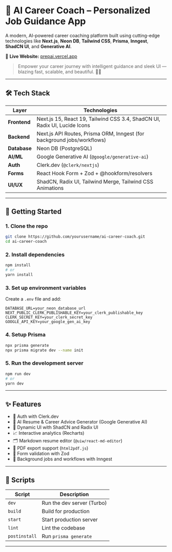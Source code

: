 # 🧠 AI Career Coach – Personalized Job Guidance App

A modern, AI-powered career coaching platform built using cutting-edge technologies like **Next.js**, **Neon DB**, **Tailwind CSS**, **Prisma**, **Inngest**, **ShadCN UI**, and **Generative AI**.

🔗 **Live Website:** [prepai.vercel.app](https://prepai-dxw2zjahz-archita-saraswatis-projects.vercel.app)

> Empower your career journey with intelligent guidance and sleek UI — blazing fast, scalable, and beautiful. 🚀🔥

---

## 🛠️ Tech Stack

| Layer       | Technologies                                                                 |
|-------------|-------------------------------------------------------------------------------|
| **Frontend**| Next.js 15, React 19, Tailwind CSS 3.4, ShadCN UI, Radix UI, Lucide Icons     |
| **Backend** | Next.js API Routes, Prisma ORM, Inngest (for background jobs/workflows)      |
| **Database**| Neon DB (PostgreSQL)                                                         |
| **AI/ML**   | Google Generative AI (`@google/generative-ai`)                               |
| **Auth**    | Clerk.dev (`@clerk/nextjs`)                                                  |
| **Forms**   | React Hook Form + Zod + @hookform/resolvers                                  |
| **UI/UX**   | ShadCN, Radix UI, Tailwind Merge, Tailwind CSS Animations                    |

---

## 🚀 Getting Started

### 1. Clone the repo

```bash
git clone https://github.com/yourusername/ai-career-coach.git
cd ai-career-coach
```

### 2. Install dependencies

```bash
npm install
# or
yarn install
```

### 3. Set up environment variables

Create a `.env` file and add:

```env
DATABASE_URL=your_neon_database_url
NEXT_PUBLIC_CLERK_PUBLISHABLE_KEY=your_clerk_publishable_key
CLERK_SECRET_KEY=your_clerk_secret_key
GOOGLE_API_KEY=your_google_gen_ai_key
```

### 4. Setup Prisma

```bash
npx prisma generate
npx prisma migrate dev --name init
```

### 5. Run the development server

```bash
npm run dev
# or
yarn dev
```

---

## ✨ Features

- 🔐 Auth with Clerk.dev
- 🤖 AI Resume & Career Advice Generator (Google Generative AI)
- 🧩 Dynamic UI with ShadCN and Radix UI
- 📈 Interactive analytics (Recharts)
- 🗂️ Markdown resume editor (`@uiw/react-md-editor`)
- 📅 PDF export support (`html2pdf.js`)
- 🧪 Form validation with Zod
- 🧵 Background jobs and workflows with Inngest

---

## 🧪 Scripts

| Script         | Description                     |
|----------------|---------------------------------|
| `dev`          | Run the dev server (Turbo)      |
| `build`        | Build for production            |
| `start`        | Start production server         |
| `lint`         | Lint the codebase               |
| `postinstall`  | Run `prisma generate`           |

---

